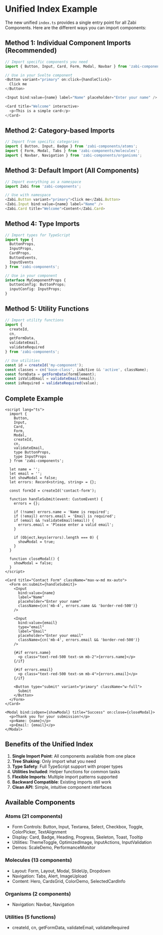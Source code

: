 # Unified Index Example

The new unified `index.ts` provides a single entry point for all Zabi Components. Here are the different ways you can import components:

## Method 1: Individual Component Imports (Recommended)

```typescript
// Import specific components you need
import { Button, Input, Card, Form, Modal, Navbar } from 'zabi-components';

// Use in your Svelte component
<Button variant="primary" on:click={handleClick}>
  Click me
</Button>

<Input bind:value={name} label="Name" placeholder="Enter your name" />

<Card title="Welcome" interactive>
  <p>This is a simple card</p>
</Card>
```

## Method 2: Category-based Imports

```typescript
// Import from specific categories
import { Button, Input, Badge } from 'zabi-components/atoms';
import { Form, Modal, Tabs } from 'zabi-components/molecules';
import { Navbar, Navigation } from 'zabi-components/organisms';
```

## Method 3: Default Import (All Components)

```typescript
// Import everything as a namespace
import Zabi from 'zabi-components';

// Use with namespace
<Zabi.Button variant="primary">Click me</Zabi.Button>
<Zabi.Input bind:value={name} label="Name" />
<Zabi.Card title="Welcome">Content</Zabi.Card>
```

## Method 4: Type Imports

```typescript
// Import types for TypeScript
import type { 
  ButtonProps, 
  InputProps, 
  CardProps,
  ButtonEvents,
  InputEvents 
} from 'zabi-components';

// Use in your component
interface MyComponentProps {
  buttonConfig: ButtonProps;
  inputConfig: InputProps;
}
```

## Method 5: Utility Functions

```typescript
// Import utility functions
import { 
  createId, 
  cn, 
  getFormData, 
  validateEmail, 
  validateRequired 
} from 'zabi-components';

// Use utilities
const id = createId('my-component');
const classes = cn('base-class', isActive && 'active', className);
const formData = getFormData(formElement);
const isValidEmail = validateEmail(email);
const isRequired = validateRequired(value);
```

## Complete Example

```svelte
<script lang="ts">
  import { 
    Button, 
    Input, 
    Card, 
    Form, 
    Modal,
    createId,
    cn,
    validateEmail,
    type ButtonProps,
    type InputProps 
  } from 'zabi-components';
  
  let name = '';
  let email = '';
  let showModal = false;
  let errors: Record<string, string> = {};
  
  const formId = createId('contact-form');
  
  function handleSubmit(event: CustomEvent) {
    errors = {};
    
    if (!name) errors.name = 'Name is required';
    if (!email) errors.email = 'Email is required';
    if (email && !validateEmail(email)) {
      errors.email = 'Please enter a valid email';
    }
    
    if (Object.keys(errors).length === 0) {
      showModal = true;
    }
  }
  
  function closeModal() {
    showModal = false;
  }
</script>

<Card title="Contact Form" className="max-w-md mx-auto">
  <Form on:submit={handleSubmit}>
    <Input
      bind:value={name}
      label="Name"
      placeholder="Enter your name"
      className={cn('mb-4', errors.name && 'border-red-500')}
    />
    
    <Input
      bind:value={email}
      type="email"
      label="Email"
      placeholder="Enter your email"
      className={cn('mb-4', errors.email && 'border-red-500')}
    />
    
    {#if errors.name}
      <p class="text-red-500 text-sm mb-2">{errors.name}</p>
    {/if}
    
    {#if errors.email}
      <p class="text-red-500 text-sm mb-4">{errors.email}</p>
    {/if}
    
    <Button type="submit" variant="primary" className="w-full">
      Submit
    </Button>
  </Form>
</Card>

<Modal bind:isOpen={showModal} title="Success" on:close={closeModal}>
  <p>Thank you for your submission!</p>
  <p>Name: {name}</p>
  <p>Email: {email}</p>
</Modal>
```

## Benefits of the Unified Index

1. **Single Import Point**: All components available from one place
2. **Tree Shaking**: Only import what you need
3. **Type Safety**: Full TypeScript support with proper types
4. **Utilities Included**: Helper functions for common tasks
5. **Flexible Imports**: Multiple import patterns supported
6. **Backward Compatible**: Existing imports still work
7. **Clean API**: Simple, intuitive component interfaces

## Available Components

### Atoms (21 components)
- Form Controls: Button, Input, Textarea, Select, Checkbox, Toggle, ColorPicker, TextAlignment
- Display: Card, Badge, Heading, Progress, Skeleton, Toast, Tooltip
- Utilities: ThemeToggle, OptimizedImage, InputActions, InputValidation
- Demos: ScaleDemo, PerformanceMonitor

### Molecules (13 components)
- Layout: Form, Layout, Modal, SlideUp, Dropdown
- Navigation: Tabs, Alert, ImageUpload
- Content: Hero, CardsGrid, ColorDemo, SelectedCardInfo

### Organisms (2 components)
- Navigation: Navbar, Navigation

### Utilities (5 functions)
- createId, cn, getFormData, validateEmail, validateRequired
